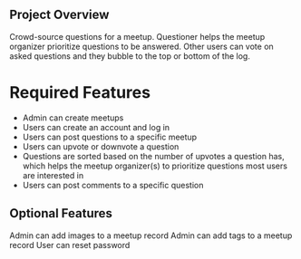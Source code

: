 <h2>Project Overview</h2>
Crowd-source questions for a meetup. Questioner helps the meetup organizer prioritize questions to be answered. Other users can vote on asked questions and they bubble to the top or bottom of the log.

<h1>Required Features</h2>
<ul>
  <li>Admin can create meetups</li>
  <li>Users can create an account and log in</li>
  <li>Users can post questions to a specific meetup</li>
<li>Users can upvote or downvote a question</li>
<li>Questions are sorted based on the number of upvotes a question has, which helps the meetup organizer(s) to prioritize questions most users are interested in</li>
<li>Users can post comments to a specific question</li>
  </ul>
<h2>Optional Features</h2>
Admin can add images to a meetup record
Admin can add tags to a meetup record
User can reset password
